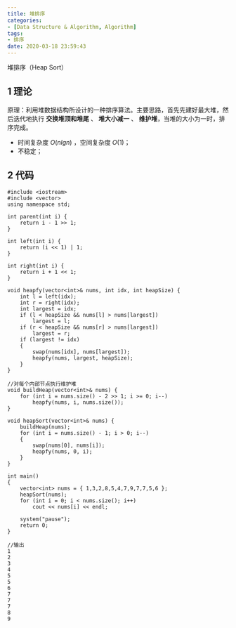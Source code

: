 ```yaml
---
title: 堆排序
categories:
- [Data Structure & Algorithm, Algorithm]
tags:
- 排序
date: 2020-03-18 23:59:43
---
```


堆排序（Heap Sort）

<!--more-->
## 1 理论
原理：利用堆数据结构所设计的一种排序算法。主要思路，首先先建好最大堆，然后迭代地执行 **交换堆顶和堆尾** 、 **堆大小减一** 、 **维护堆**，当堆的大小为一时，排序完成。

- 时间复杂度 $O(nlgn)$ ，空间复杂度 $O(1)$；
- 不稳定；
## 2 代码
```
#include <iostream>
#include <vector>
using namespace std;

int parent(int i) {
	return i - 1 >> 1;
}

int left(int i) {
	return (i << 1) | 1;
}

int right(int i) {
	return i + 1 << 1;
}

void heapfy(vector<int>& nums, int idx, int heapSize) {
	int l = left(idx);
	int r = right(idx);
	int largest = idx;
	if (l < heapSize && nums[l] > nums[largest])
		largest = l;
	if (r < heapSize && nums[r] > nums[largest])
		largest = r;
	if (largest != idx)
	{
		swap(nums[idx], nums[largest]);
		heapfy(nums, largest, heapSize);
	}
}

//对每个内部节点执行维护堆
void buildHeap(vector<int>& nums) {
	for (int i = nums.size() - 2 >> 1; i >= 0; i--)
		heapfy(nums, i, nums.size());
}

void heapSort(vector<int>& nums) {
	buildHeap(nums);
	for (int i = nums.size() - 1; i > 0; i--)
	{
		swap(nums[0], nums[i]);
		heapfy(nums, 0, i);
	}
}

int main()
{
	vector<int> nums = { 1,3,2,8,5,4,7,9,7,7,5,6 };
	heapSort(nums);
	for (int i = 0; i < nums.size(); i++)
		cout << nums[i] << endl;

	system("pause");
    return 0;
}

//输出
1
2
3
4
5
5
6
7
7
7
8
9
```